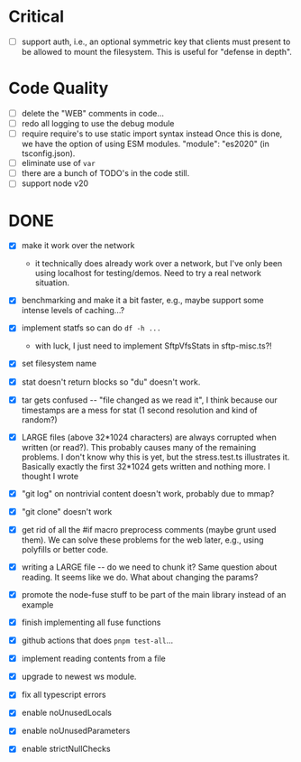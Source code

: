 # Critical

- [ ] support auth, i.e., an optional symmetric key that clients must present to be allowed to mount the filesystem. This is useful for "defense in depth".

# Code Quality

- [ ] delete the "WEB" comments in code...
- [ ] redo all logging to use the debug module
- [ ] require require's to use static import syntax instead
      Once this is done, we have the option of using ESM modules.
      "module": "es2020" \(in tsconfig.json\).
- [ ] eliminate use of `var`
- [ ] there are a bunch of TODO's in the code still.
- [ ] support node v20

# DONE

- [x] make it work over the network
  - it technically does already work over a network, but I've only been using localhost for testing/demos. Need to try a real network situation.
- [x] benchmarking and make it a bit faster, e.g., maybe support some intense levels of caching...?
- [x] implement statfs so can do `df -h ...`
  - with luck, I just need to implement SftpVfsStats in sftp-misc.ts?!
- [x] set filesystem name
- [x] stat doesn't return blocks so "du" doesn't work.
- [x] tar gets confused \-\- "file changed as we read it", I think because our timestamps are a mess for stat \(1 second resolution and kind of random?\)
- [x] LARGE files \(above 32\*1024 characters\) are always corrupted when written \(or read?\). This probably causes many of the remaining problems. I don't know why this is yet, but the stress.test.ts illustrates it. Basically exactly the first 32\*1024 gets written and nothing more. I thought I wrote
- [x] "git log" on nontrivial content doesn't work, probably due to mmap?
- [x] "git clone" doesn't work
- [x] get rid of all the #if macro preprocess comments \(maybe grunt used them\). We can solve these problems for the web later, e.g., using polyfills or better code.
- [x] writing a LARGE file \-\- do we need to chunk it? Same question about reading. It seems like we do. What about changing the params?
- [x] promote the node\-fuse stuff to be part of the main library instead of an example
- [x] finish implementing all fuse functions
- [x] github actions that does `pnpm test-all`...
- [x] implement reading contents from a file
- [x] upgrade to newest ws module.
- [x] fix all typescript errors
- [x] enable noUnusedLocals
- [x] enable noUnusedParameters
- [x] enable strictNullChecks


